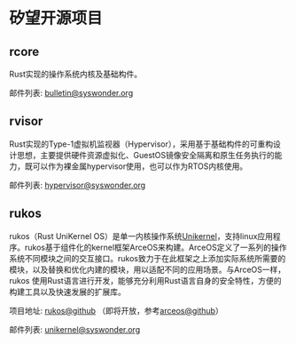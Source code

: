 # 矽望开源项目

## rcore

Rust实现的操作系统内核及基础构件。

邮件列表: [bulletin@syswonder.org](https://maillist.syswonder.org/mailman3/lists/bulletin.syswonder.org/)

## rvisor

Rust实现的Type-1虚拟机监视器（Hypervisor），采用基于基础构件的可重构设计思想，主要提供硬件资源虚拟化、GuestOS镜像安全隔离和原生任务执行的能力，既可以作为裸金属hypervisor使用，也可以作为RTOS内核使用。

邮件列表: [hypervisor@syswonder.org](https://maillist.syswonder.org/mailman3/lists/hypervisor.syswonder.org/)

## rukos
rukos（Rust UniKernel OS）是单一内核操作系统[Unikernel](https://en.wikipedia.org/wiki/Unikernel)，支持linux应用程序。rukos基于组件化的kernel框架ArceOS来构建。ArceOS定义了一系列的操作系统不同模块之间的交互接口。rukos致力于在此框架之上添加实际系统所需要的模块，以及替换和优化内建的模块，用以适配不同的应用场景。与ArceOS一样，rukos 使用Rust语言进行开发，能够充分利用Rust语言自身的安全特性，方便的构建工具以及快速发展的扩展库。

项目地址: [rukos@github](https://github.com/syswonder/rukos) （即将开放，参考[arceos@github](https://github.com/rcore-os/arceos)）


邮件列表: [unikernel@syswonder.org](https://maillist.syswonder.org/mailman3/lists/unikernel.syswonder.org/)

